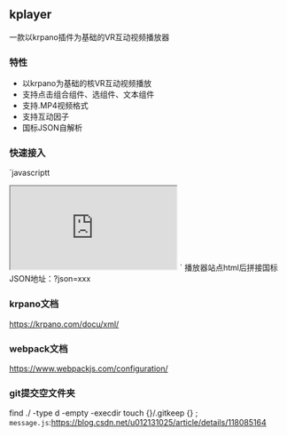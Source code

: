 ## kplayer


一款以krpano插件为基础的VR互动视频播放器

### 特性
- 以krpano为基础的核VR互动视频播放  
- 支持点击组合组件、选组件、文本组件
- 支持.MP4视频格式
- 支持互动因子
- 国标JSON自解析

### 快速接入
`javascriptt
<iframe src="http://36.155.98.104:12480/vr-3d-sdk-web/index.html?json=http://36.155.98.104:12480/vrnas/nas/cmam/test/cmam_vr/test/1598643252607787008/demo/video/index.json"></iframe>
`
播放器站点html后拼接国标JSON地址：?json=xxx

### krpano文档
https://krpano.com/docu/xml/

### webpack文档
https://www.webpackjs.com/configuration/


### git提交空文件夹
find ./ -type d -empty -execdir touch {}/.gitkeep {} \;
`message.js`:https://blog.csdn.net/u012131025/article/details/118085164
